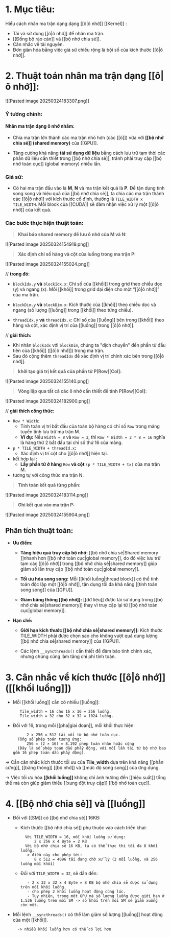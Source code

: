 # 1. Mục tiêu:
Hiểu cách nhân ma trận dạng dạng [[ô|ô nhớ]] [[Kernel]] : 
- Tải và sử dụng [[ô|ô nhớ]] để nhân ma trận.
- [[Đồng bộ rào cản]] và [[bộ nhớ chia sẻ]].
- Cân nhắc về tài nguyên.
- Đơn giản hóa bằng việc giả sử chiều rộng là bội số của kích thước [[ô|ô nhớ]].

# 2. Thuật toán nhân ma trận dạng [[ô|ô nhớ]]:

![[Pasted image 20250324183307.png]]
### **Ý tưởng chính**:
#### Nhân ma trận dạng ô nhớ nhằm:
- Chia ma trận lớn thành các ma trận nhỏ hơn (các [[ô]]) vừa với **[[bộ nhớ chia sẻ]] (shared memory)** của [[GPU]].
    
- Tăng cường khả năng **tái sử dụng dữ liệu** bằng cách lưu trữ tạm thời các phần dữ liệu cần thiết trong [[bộ nhớ chia sẻ]], tránh phải truy cập [[bộ nhớ toàn cục]] (global memory) nhiều lần.
### **Giả sử**: 
- Có hai ma trận đầu vào là **M**, **N** và ma trận kết quả là **P**. Để tận dụng tính song song và hiệu quả của [[bộ nhớ chia sẻ]], ta chia các ma trận thành các [[ô|ô nhớ]] với kích thước cố định, thường là `TILE_WIDTH x TILE_WIDTH`. Mỗi block của [[CUDA]] sẽ đảm nhận việc xử lý một [[ô|ô nhớ]] của kết quả.

### **Các bước thực hiện thuật toán**:
> **Khai báo shared memory để lưu ô nhớ của M và N:**

![[Pasted image 20250324154919.png]]

> **Xác định chỉ số hàng và cột của luồng trong ma trận P:**

![[Pasted image 20250324155024.png]]

// **trong đó:** 
- `blockIdx.y` **và** `blockIdx.x`: Chỉ số của [[khối]] trong grid theo chiều dọc (y) và ngang (x). Mỗi [[khối]] trong grid đại diện cho một “[[ô|ô nhớ]]” của ma trận.

- `blockDim.y` **và** `blockDim.x`: Kích thước của [[khối]] theo chiều dọc và ngang (số lượng [[luồng]] trong [[khối]] theo từng chiều).

- `threadIdx.y` **và** `threadIdx.x`: Chỉ số của [[luồng]] bên trong [[khối]] theo hàng và cột, xác định vị trí của [[luồng]] trong [[ô|ô nhớ]].

// **giải thích:**
- Khi nhân `blockIdx` với `blockDim`, chúng ta "dịch chuyển" đến phần tử đầu tiên của [[khối]] ([[ô|ô nhớ]]) trong ma trận. 
- Sau đó cộng thêm `threadIdx` để xác định vị trí chính xác bên trong [[ô|ô nhớ]].

>  **khởi tạo giá trị kết quả của phần tử P\[Row]\[Col]:**

![[Pasted image 20250324155140.png]]
	
>**Vòng lặp qua tất cả các ô nhớ cần thiết để tính P\[Row]\[Col]:**

![[Pasted image 20250324182900.png]]

// **giải thích công thức:**
- `Row * Width`: 
	- Tính toán vị trí bắt đầu của toàn bộ hàng có chỉ số `Row` trong mảng tuyến tính lưu trữ ma trận M.
	- **Ví dụ:** Nếu `Width = 8` và `Row = 2`, thì `Row * Width = 2 * 8 = 16` nghĩa là hàng thứ 2 bắt đầu tại chỉ số thứ 16 của mảng.
- `p * TILE_WIDTH + threadId.x`**:**
	- Xác định vị trí cột cho [[ô|ô nhớ]] hiện tại.
- kết hợp lại :
	- **Lấy phần tử ở hàng** `Row` **và cột** `(p * TILE_WIDTH + tx)` của ma trận M.
- tương tự với công thức ma trận N.

> **Tính toán kết quả từng phần:**

![[Pasted image 20250324183114.png]]

> **Ghi kết quả vào ma trận P:** 

![[Pasted image 20250324155904.png]]

## Phân tích thuật toán: 

- **Ưu điểm:**
    - **Tăng hiệu quả truy cập bộ nhớ:** [[bộ nhớ chia sẻ|Shared memory ]]nhanh hơn [[bộ nhớ toàn cục|global memory]], do đó việc lưu trữ tạm các [[ô|ô nhớ]] trong [[bộ nhớ chia sẻ|shared memory]] giúp giảm số lần truy cập [[bộ nhớ toàn cục|global memory]].

    - **Tối ưu hóa song song:** Mỗi [[khối luồng|thread block]] có thể tính toán độc lập một [[ô|ô nhớ]], tận dụng tối đa khả năng [[tính toán song song]] của [[GPU]].
        
    - **Giảm băng thông [[bộ nhớ]]:** [[dữ liệu]] được tái sử dụng trong [[bộ nhớ chia sẻ|shared memory]] thay vì truy cập lại từ [[bộ nhớ toàn cục|global memory]].
        
- **Hạn chế:**
    - **Giới hạn kích thước [[bộ nhớ chia sẻ|shared memory]]:** Kích thước TILE_WIDTH phải được chọn sao cho không vượt quá dung lượng [[bộ nhớ chia sẻ|shared memory]] của [[GPU]].
        
    - Các lệnh `__syncthreads()` cần thiết để đảm bảo tính chính xác, nhưng chúng cũng làm tăng chi phí tính toán.

# 3. Cân nhắc về kích thước [[ô|ô nhớ]] ([[khối luồng]])
- Mỗi [[khối luồng]] cần có nhiều [[luồng]]:

		 Tile_width = 16 cho 16 x 16 = 256 luồng.
		 Tile_width = 32 cho 32 x 32 = 1024 luồng.
- Đối với 16, trong mỗi [[pha|giai đoạn]], mỗi khối thực hiện:

			2 x 256 = 512 tải nổi từ bộ nhớ toàn cục.
		Tổng số phép toán tương ứng: 
			256 × (2 × 16) = 8.192 phép toán nhân hoặc cộng
		(Đây là số phép toán dấu phẩy động, với mỗi lần tải từ bộ nhớ bao gồm 16 phép toán dấu phẩy động).

-> Cần cân nhắc kích thước tối ưu của **Tile_width** dựa trên khả năng [[phần cứng]], [[băng thông]] [[bộ nhớ]] và [[mức độ song song]] của ứng dụng.

-> Việc tối ưu hóa **[[khối luồng]]** không chỉ ảnh hưởng đến [[hiệu suất]] tổng thể mà còn giúp giảm thiểu [[xung đột truy cập]] [[bộ nhớ toàn cục]].

# 4. [[Bộ nhớ chia sẻ]] và [[luồng]]
- Đối với [[SM]] có [[bộ nhớ chia sẻ]] 16KB:
	- Kích thước [[bộ nhớ chia sẻ]] phụ thuộc vào cách triển khai:
	
			Với TILE_WIDTH = 16, mỗi khối luồng sử dụng:
				2 x 256 x 4 Byte = 2 KB
			Với bộ nhớ chia sẻ 16 KB, ta có thể thực thi tối đa 8 khối luồng.
			-> điều này cho phép tới:
				8 x 512 = 4096 tải đang chờ xử lý (2 mỗi luồng, và 256 luồng mỗi khối)
	- Đối với `TILE_WIDTH = 32`, sẽ dẫn đến:
	
			 - 2 x 32 x 32 x 4 Byte = 8 KB bộ nhớ chia sẻ được sử dụng trên mỗi khối luồng.
			 - cho phép 2 khối luồng hoạt động cùng lúc.
			 - Tuy nhiên, trong một GPU mà số lượng luồng được giới hạn ở 1.536 luồng trên mỗi SM -> số khối trên mỗi SM sẽ giảm xuống còn một.

- Mỗi lệnh `__syncthreads()` có thể làm giảm số lượng [[luồng]] hoạt động của một [[khối]].

		-> nhiều khối luồng hơn có thể có lợi hơn

		